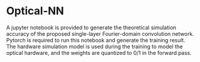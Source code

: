 # Optical-NN
A jupyter notebook is provided to generate the theoretical simulation accuracy of the proposed single-layer Fourier-domain convolution network. Pytorch is required to run this notebook and generate the training result. The hardware simulation model is used during the training to model the optical hardware, and the weights are quantized to 0/1 in the forward pass.  
